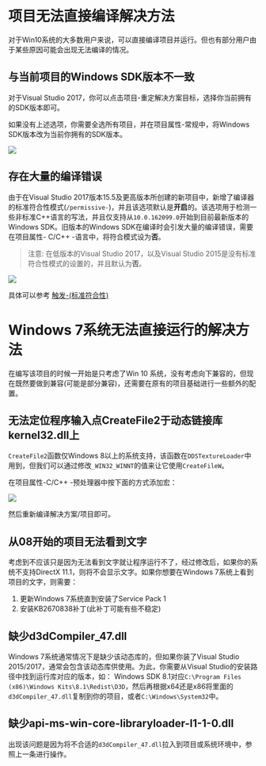 # 项目无法直接编译解决方法

对于Win10系统的大多数用户来说，可以直接编译项目并运行。但也有部分用户由于某些原因可能会出现无法编译的情况。

## 与当前项目的Windows SDK版本不一致

对于Visual Studio 2017，你可以点击项目-重定解决方案目标，选择你当前拥有的SDK版本即可。

如果没有上述选项，你需要全选所有项目，并在项目属性-常规中，将Windows SDK版本改为当前你拥有的SDK版本。

![](https://github.com/MKXJun/DirectX11-With-Windows-SDK/blob/master/MarkdownFiles/How-To-Build-Solution/001.png)

## 存在大量的编译错误

由于在Visual Studio 2017版本15.5及更高版本所创建的新项目中，新增了编译器的标准符合性模式(`/permissive-`)，并且该选项默认是**开启**的。该选项用于检测一些非标准C++语言的写法，并且仅支持从`10.0.162099.0`开始到目前最新版本的Windows SDK。旧版本的Windows SDK在编译时会引发大量的编译错误，需要在项目属性- C/C++ -语言中，将符合模式设为**否**。

>注意: 在低版本的Visual Studio 2017，以及Visual Studio 2015是没有标准符合性模式的设置的，并且默认为**否**。

![](https://github.com/MKXJun/DirectX11-With-Windows-SDK/blob/master/MarkdownFiles/How-To-Build-Solution/002.png)

具体可以参考 [触发-(标准符合性)](https://docs.microsoft.com/zh-cn/cpp/build/reference/permissive-standards-conformance?view=vs-2017)

# Windows 7系统无法直接运行的解决方法

在编写该项目的时候一开始是只考虑了Win 10 系统，没有考虑向下兼容的，但现在既然要做到兼容(可能是部分兼容)，还需要在原有的项目基础进行一些额外的配置。

## 无法定位程序输入点CreateFile2于动态链接库kernel32.dll上
`CreateFile2`函数仅Windows 8以上的系统支持，该函数在`DDSTextureLoader`中用到，但我们可以通过修改`_WIN32_WINNT`的值来让它使用`CreateFileW`。

在项目属性-C/C++ -预处理器中按下面的方式添加宏：

![](https://github.com/MKXJun/DirectX11-With-Windows-SDK/blob/master/MarkdownFiles/How-To-Build-Solution/003.png)

然后重新编译解决方案/项目即可。

## 从08开始的项目无法看到文字

考虑到不应该只是因为无法看到文字就让程序运行不了，经过修改后，如果你的系统不支持DirectX 11.1，则将不会显示文字。如果你想要在Windows 7系统上看到项目的文字，则需要：
1. 更新Windows 7系统直到安装了Service Pack 1
2. 安装KB2670838补丁(此补丁可能有些不稳定)

## 缺少d3dCompiler_47.dll

Windows 7系统通常情况下是缺少该动态库的，但如果你装了Visual Studio 2015/2017，通常会包含该动态库供使用。为此，你需要从Visual Studio的安装路径中找到运行库对应的版本，如：
Windows SDK 8.1对应`C:\Program Files (x86)\Windows Kits\8.1\Redist\D3D`，然后再根据x64还是x86将里面的`d3dCompiler_47.dll`复制到你的项目，或者`C:\Windows\System32`中。

## 缺少api-ms-win-core-libraryloader-l1-1-0.dll
出现该问题是因为将不合适的`d3dCompiler_47.dll`拉入到项目或系统环境中，参照上一条进行操作。



